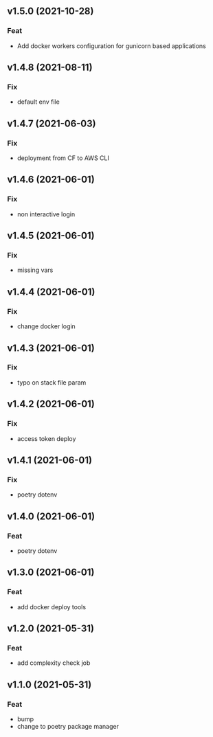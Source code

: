 ## v1.5.0 (2021-10-28)

### Feat

- Add docker workers configuration for gunicorn based applications

## v1.4.8 (2021-08-11)

### Fix

- default env file

## v1.4.7 (2021-06-03)

### Fix

- deployment from CF to AWS CLI

## v1.4.6 (2021-06-01)

### Fix

- non interactive login

## v1.4.5 (2021-06-01)

### Fix

- missing vars

## v1.4.4 (2021-06-01)

### Fix

- change docker login

## v1.4.3 (2021-06-01)

### Fix

- typo on stack file param

## v1.4.2 (2021-06-01)

### Fix

- access token deploy

## v1.4.1 (2021-06-01)

### Fix

- poetry dotenv

## v1.4.0 (2021-06-01)

### Feat

- poetry dotenv

## v1.3.0 (2021-06-01)

### Feat

- add docker deploy tools

## v1.2.0 (2021-05-31)

### Feat

- add complexity check job

## v1.1.0 (2021-05-31)

### Feat

- bump
- change to poetry package manager
